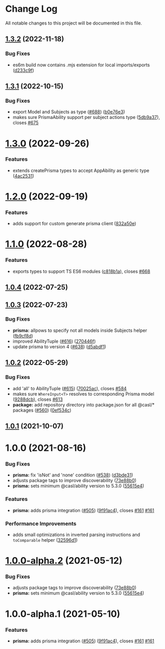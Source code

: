 # Change Log

All notable changes to this project will be documented in this file.

## [1.3.2](https://github.com/stalniy/casl/compare/@casl/prisma@1.3.1...@casl/prisma@1.3.2) (2022-11-18)


### Bug Fixes

* es6m build now contains .mjs extension for local imports/exports ([d233c9f](https://github.com/stalniy/casl/commit/d233c9fecdb762b2b454d8e9375805633d9e35fe))

## [1.3.1](https://github.com/stalniy/casl/compare/@casl/prisma@1.3.0...@casl/prisma@1.3.1) (2022-10-15)


### Bug Fixes

* export Model and Subjects as type ([#688](https://github.com/stalniy/casl/issues/688)) ([b0e76e3](https://github.com/stalniy/casl/commit/b0e76e3e667ea639ca94101ce0930bbd784fd60f))
* makes sure PrismaAbility support per subject actions type ([5db9a37](https://github.com/stalniy/casl/commit/5db9a3758f444ac40b957f5bb20821d43a830b8e)), closes [#675](https://github.com/stalniy/casl/issues/675)

# [1.3.0](https://github.com/stalniy/casl/compare/@casl/prisma@1.2.0...@casl/prisma@1.3.0) (2022-09-26)


### Features

* extends createPrisma types to accept AppAbility as generic type ([4ac2531](https://github.com/stalniy/casl/commit/4ac25319ad08c5a1731706a0b7be6eae2a46005f))

# [1.2.0](https://github.com/stalniy/casl/compare/@casl/prisma@1.1.0...@casl/prisma@1.2.0) (2022-09-19)


### Features

* adds support for custom generate prisma client ([832a50e](https://github.com/stalniy/casl/commit/832a50e532afcf32c19f3696958d25d300bd08bd))

# [1.1.0](https://github.com/stalniy/casl/compare/@casl/prisma@1.0.4...@casl/prisma@1.1.0) (2022-08-28)


### Features

* exports types to support TS ES6 modules ([c818b1a](https://github.com/stalniy/casl/commit/c818b1a84cee6dc2ad78be72db4d1afe0f95b3f1)), closes [#668](https://github.com/stalniy/casl/issues/668)

## [1.0.4](https://github.com/stalniy/casl/compare/@casl/prisma@1.0.3...@casl/prisma@1.0.4) (2022-07-25)

## [1.0.3](https://github.com/stalniy/casl/compare/@casl/prisma@1.0.2...@casl/prisma@1.0.3) (2022-07-23)


### Bug Fixes

* **prisma:** allpows to specify not all models inside Subjects helper ([fb9cf8d](https://github.com/stalniy/casl/commit/fb9cf8d3b41f2030e36d2e774731da3540cca55e))
* improved AbilityTuple ([#616](https://github.com/stalniy/casl/issues/616)) ([270446f](https://github.com/stalniy/casl/commit/270446fe7b68bb00a6546d04d6bee88a816a00ff))
* update prisma to version 4 ([#638](https://github.com/stalniy/casl/issues/638)) ([d5abdf1](https://github.com/stalniy/casl/commit/d5abdf1c82b58c8515d2be48d2cf798add5b1e13))

## [1.0.2](https://github.com/stalniy/casl/compare/@casl/prisma@1.0.1...@casl/prisma@1.0.2) (2022-05-29)


### Bug Fixes

* add 'all' to AbilityTuple ([#615](https://github.com/stalniy/casl/issues/615)) ([70025ac](https://github.com/stalniy/casl/commit/70025ac13a8acdf4093d5379961198daf26e9007)), closes [#584](https://github.com/stalniy/casl/issues/584)
* makes sure `WhereInput<T>` resolves to corresponding Prisma model ([9288dcb](https://github.com/stalniy/casl/commit/9288dcb9a6eb91671b23c38454e189cd561af235)), closes [#613](https://github.com/stalniy/casl/issues/613)
* **package:** add repository directory into package.json for all @casl/* packages ([#560](https://github.com/stalniy/casl/issues/560)) ([0ef534c](https://github.com/stalniy/casl/commit/0ef534c9df44816cd64d5142f41621034e5b70db))

## [1.0.1](https://github.com/stalniy/casl/compare/@casl/prisma@1.0.0...@casl/prisma@1.0.1) (2021-10-07)

# 1.0.0 (2021-08-16)


### Bug Fixes

* **prisma:** fix 'isNot' and 'none' condition ([#538](https://github.com/stalniy/casl/issues/538)) ([d3bde31](https://github.com/stalniy/casl/commit/d3bde31b77986b4a99638bd72550d72ce2160200))
* adjusts package tags to improve discoverability ([73e88b0](https://github.com/stalniy/casl/commit/73e88b0a256625b193b2cd9dc4a219f2e1193cbc))
* **prisma:** sets minimum @casl/ability version to 5.3.0 ([55615e4](https://github.com/stalniy/casl/commit/55615e44fa22bfe2b4f2791f6eb218db1df5cfcc))


### Features

* **prisma:** adds prisma integration ([#505](https://github.com/stalniy/casl/issues/505)) ([9f91ac4](https://github.com/stalniy/casl/commit/9f91ac403f05c8fac5229b1c9e243909379efbc6)), closes [#161](https://github.com/stalniy/casl/issues/161) [#161](https://github.com/stalniy/casl/issues/161)


### Performance Improvements

* adds small optimizations in inverted parsing instructions and `toComparable` helper ([32596d1](https://github.com/stalniy/casl/commit/32596d119f26dab09347a0b781a63773c66a3ebc))

# [1.0.0-alpha.2](https://github.com/stalniy/casl/compare/@casl/prisma@1.0.0-alpha.1...@casl/prisma@1.0.0-alpha.2) (2021-05-12)


### Bug Fixes

* adjusts package tags to improve discoverability ([73e88b0](https://github.com/stalniy/casl/commit/73e88b0a256625b193b2cd9dc4a219f2e1193cbc))
* **prisma:** sets minimum @casl/ability version to 5.3.0 ([55615e4](https://github.com/stalniy/casl/commit/55615e44fa22bfe2b4f2791f6eb218db1df5cfcc))

# 1.0.0-alpha.1 (2021-05-10)


### Features

* **prisma:** adds prisma integration ([#505](https://github.com/stalniy/casl/issues/505)) ([9f91ac4](https://github.com/stalniy/casl/commit/9f91ac403f05c8fac5229b1c9e243909379efbc6)), closes [#161](https://github.com/stalniy/casl/issues/161) [#161](https://github.com/stalniy/casl/issues/161)
